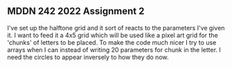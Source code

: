 ## MDDN 242 2022 Assignment 2
I've set up the halftone grid and it sort of reacts to the parameters I've given it. I want to feed it a 4x5 grid which will be used like a pixel art grid for the 'chunks' of letters to be placed. To make the code much nicer I try to use arrays when I can instead of writing 20 parameters for chunk in the letter. I need the circles to appear inversely to how they do now.